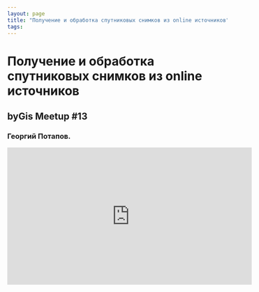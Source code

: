 ```yaml
---
layout: page
title: "Получение и обработка спутниковых снимков из online источников"
tags:
---
```



# Получение и обработка спутниковых снимков из online источников
## byGis Meetup #13
### Георгий Потапов.

<iframe width="560" height="315" src="https://www.youtube.com/embed/gQ5S-eW4DeI" frameborder="0" allow="accelerometer; autoplay; encrypted-media; gyroscope; picture-in-picture" allowfullscreen></iframe>

